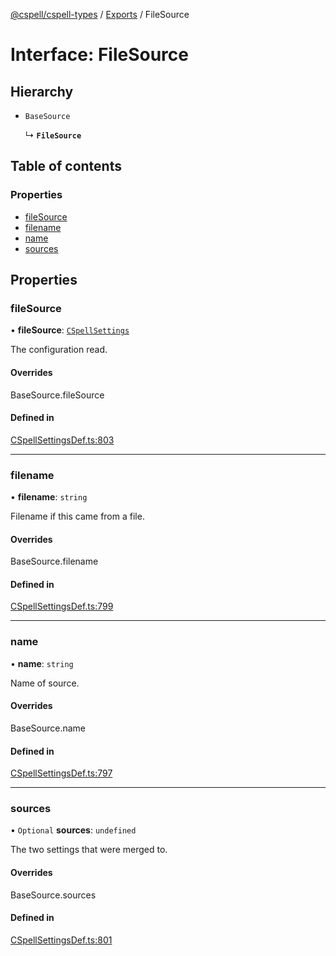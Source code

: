 [@cspell/cspell-types](../README.md) / [Exports](../modules.md) / FileSource

# Interface: FileSource

## Hierarchy

- `BaseSource`

  ↳ **`FileSource`**

## Table of contents

### Properties

- [fileSource](FileSource.md#filesource)
- [filename](FileSource.md#filename)
- [name](FileSource.md#name)
- [sources](FileSource.md#sources)

## Properties

### fileSource

• **fileSource**: [`CSpellSettings`](CSpellSettings.md)

The configuration read.

#### Overrides

BaseSource.fileSource

#### Defined in

[CSpellSettingsDef.ts:803](https://github.com/streetsidesoftware/cspell/blob/26dd25a/packages/cspell-types/src/CSpellSettingsDef.ts#L803)

___

### filename

• **filename**: `string`

Filename if this came from a file.

#### Overrides

BaseSource.filename

#### Defined in

[CSpellSettingsDef.ts:799](https://github.com/streetsidesoftware/cspell/blob/26dd25a/packages/cspell-types/src/CSpellSettingsDef.ts#L799)

___

### name

• **name**: `string`

Name of source.

#### Overrides

BaseSource.name

#### Defined in

[CSpellSettingsDef.ts:797](https://github.com/streetsidesoftware/cspell/blob/26dd25a/packages/cspell-types/src/CSpellSettingsDef.ts#L797)

___

### sources

• `Optional` **sources**: `undefined`

The two settings that were merged to.

#### Overrides

BaseSource.sources

#### Defined in

[CSpellSettingsDef.ts:801](https://github.com/streetsidesoftware/cspell/blob/26dd25a/packages/cspell-types/src/CSpellSettingsDef.ts#L801)
